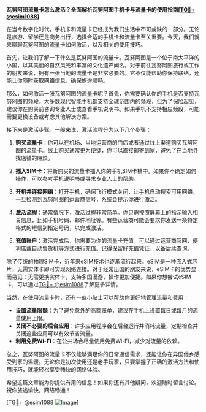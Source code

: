 **瓦努阿图流量卡怎么激活？全面解析瓦努阿图手机卡与流量卡的使用指南[[TG💪+ @esim1088](https://t.me/s/esim1088)]**

在当今数字化时代，手机卡和流量卡已经成为我们生活中不可或缺的一部分。无论是旅游、留学还是商务出行，选择合适的手机卡和流量卡至关重要。今天，我们就来聊聊瓦努阿图的流量卡如何激活，以及相关的使用技巧。

首先，让我们了解一下什么是瓦努阿图的流量卡。瓦努阿图是一个位于南太平洋的小国，以其美丽的自然风光和丰富的文化遗产闻名。对于前往瓦努阿图旅行或工作的朋友来说，拥有一张当地的流量卡是非常必要的。它不仅能帮助你保持联络，还能让你随时获取网络信息，确保旅途顺畅。

那么，如何激活一张瓦努阿图的流量卡呢？首先，你需要确认你的手机是否支持瓦努阿图的频段。大多数现代智能手机都支持全球范围内的频段，但为了保险起见，建议你在购买前咨询专业人士或查看手机说明书。如果手机不支持相应频段，可能需要更换设备或考虑其他解决方案。

接下来是激活步骤。一般来说，激活流程分为以下几个步骤：

1. **购买流量卡**：你可以在机场、当地运营商的门店或者通过线上渠道购买瓦努阿图的流量卡。线上购买通常更为便捷，你可以直接邮寄到家，避免了在当地寻找店铺的麻烦。

2. **插入SIM卡**：将新购买的流量卡插入你的手机SIM卡槽中。如果你不确定如何操作，可以参考手机说明书或寻求专业人士的帮助。

3. **开机并连接网络**：打开手机，确保飞行模式关闭，让手机自动搜索可用网络。一旦检测到瓦努阿图的运营商信号，系统会提示你进行激活。

4. **激活流程**：通常情况下，激活过程非常简单。你只需按照屏幕上的指示输入相关信息，比如手机号码、邮件地址等。有些运营商可能会要求你发送一条特定格式的短信到指定号码，以完成激活。

5. **充值账户**：激活完成后，你需要为你的流量卡充值。可以通过运营商官网、便利店或自动售货机等方式进行充值。记得保留好充值凭证，以备后续查询。

除了传统的物理SIM卡，近年来eSIM技术也逐渐流行起来。eSIM是一种嵌入式芯片，无需实体卡即可实现网络连接。对于经常出国的朋友来说，eSIM卡的优势显而易见：无需更换实体卡，支持多国漫游，操作更加便捷。如果你想尝试eSIM卡，可以通过[TG💪+ @esim1088](https://t.me/s/esim1088)了解更多详情。

当然，在使用流量卡时，还有一些小贴士可以帮助你更好地管理流量和费用：

- **设置流量限额**：为了避免意外的高额账单，建议在手机上设置每日或每月的流量使用上限。
- **关闭不必要的后台应用**：许多应用程序会在后台运行并消耗流量，定期检查并关闭这些应用可以有效节省流量。
- **利用免费Wi-Fi**：在公共场合尽量使用免费Wi-Fi，减少对流量的依赖。

总之，瓦努阿图的流量卡不仅能够满足你的日常通信需求，还能让你在异国他乡感受到家的温暖。无论你是初次使用还是老手玩家，只要掌握了正确的激活方法和使用技巧，就能轻松享受畅快的网络体验。

希望这篇文章能为你提供有用的信息！如果你还有其他疑问，欢迎随时留言讨论。祝你旅途愉快，网络畅通！

[[TG💪+ @esim1088](https://t.me/s/esim1088) ![Image](https://i.postimg.cc/4NQfJmqS/Snipaste-2025-05-13-00-14-12.png)]